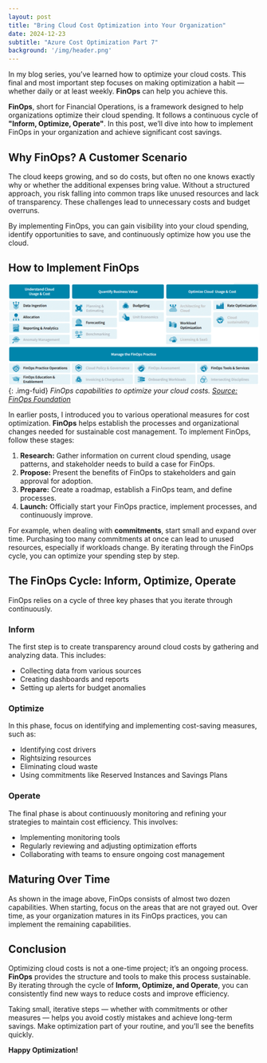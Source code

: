 ```yaml
---
layout: post
title: "Bring Cloud Cost Optimization into Your Organization"
date: 2024-12-23
subtitle: "Azure Cost Optimization Part 7"
background: '/img/header.png'
---
```


In my blog series, you’ve learned how to optimize your cloud costs. This final and most important step focuses on making optimization a habit — whether daily or at least weekly. **FinOps** can help you achieve this.

**FinOps**, short for Financial Operations, is a framework designed to help organizations optimize their cloud spending. It follows a continuous cycle of **"Inform, Optimize, Operate"**. In this post, we’ll dive into how to implement FinOps in your organization and achieve significant cost savings.

## Why FinOps? A Customer Scenario

The cloud keeps growing, and so do costs, but often no one knows exactly why or whether the additional expenses bring value. Without a structured approach, you risk falling into common traps like unused resources and lack of transparency. These challenges lead to unnecessary costs and budget overruns.

By implementing FinOps, you can gain visibility into your cloud spending, identify opportunities to save, and continuously optimize how you use the cloud.

## How to Implement FinOps

![Image shows the capabilities you have to establish FinOps in your organization. For those starting, focus on Data Ingestion, Allocation, Reporting & Analytics, Forecasting, Budgeting, Workload Optimization, Rate Optimization, FinOps Practice Operations, Education & Enablement, Tools & Services.](/img/posts/adopting-finops-2024-2.png){: .img-fuid}
*FinOps capabilities to optimize your cloud costs. [Source: FinOps Foundation](https://www.finops.org/)*

In earlier posts, I introduced you to various operational measures for cost optimization. **FinOps** helps establish the processes and organizational changes needed for sustainable cost management. To implement FinOps, follow these stages:

1. **Research:** Gather information on current cloud spending, usage patterns, and stakeholder needs to build a case for FinOps.
2. **Propose:** Present the benefits of FinOps to stakeholders and gain approval for adoption.
3. **Prepare:** Create a roadmap, establish a FinOps team, and define processes.
4. **Launch:** Officially start your FinOps practice, implement processes, and continuously improve.

For example, when dealing with **commitments**, start small and expand over time. Purchasing too many commitments at once can lead to unused resources, especially if workloads change. By iterating through the FinOps cycle, you can optimize your spending step by step.

## The FinOps Cycle: Inform, Optimize, Operate

FinOps relies on a cycle of three key phases that you iterate through continuously.

### **Inform**

The first step is to create transparency around cloud costs by gathering and analyzing data. This includes:

- Collecting data from various sources
- Creating dashboards and reports
- Setting up alerts for budget anomalies

### **Optimize**

In this phase, focus on identifying and implementing cost-saving measures, such as:

- Identifying cost drivers
- Rightsizing resources
- Eliminating cloud waste
- Using commitments like Reserved Instances and Savings Plans

### **Operate**

The final phase is about continuously monitoring and refining your strategies to maintain cost efficiency. This involves:

- Implementing monitoring tools
- Regularly reviewing and adjusting optimization efforts
- Collaborating with teams to ensure ongoing cost management

## Maturing Over Time

As shown in the image above, FinOps consists of almost two dozen capabilities. When starting, focus on the areas that are not grayed out. Over time, as your organization matures in its FinOps practices, you can implement the remaining capabilities.

## Conclusion

Optimizing cloud costs is not a one-time project; it’s an ongoing process. **FinOps** provides the structure and tools to make this process sustainable. By iterating through the cycle of **Inform, Optimize, and Operate**, you can consistently find new ways to reduce costs and improve efficiency.

Taking small, iterative steps — whether with commitments or other measures — helps you avoid costly mistakes and achieve long-term savings. Make optimization part of your routine, and you’ll see the benefits quickly.

**Happy Optimization!**
